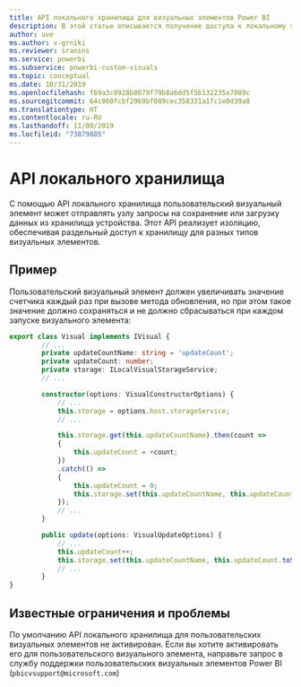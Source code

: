 ```yaml
---
title: API локального хранилища для визуальных элементов Power BI
description: В этой статье описывается получение доступа к локальному хранилищу браузера с использованием API визуальных элементов Power BI
author: uve
ms.author: v-grniki
ms.reviewer: sranins
ms.service: powerbi
ms.subservice: powerbi-custom-visuals
ms.topic: conceptual
ms.date: 10/31/2019
ms.openlocfilehash: f69a3c8928b8079f79b8a6dd5f5b132235a7089c
ms.sourcegitcommit: 64c860fcbf2969bf089cec358331a1fc1e0d39a8
ms.translationtype: HT
ms.contentlocale: ru-RU
ms.lasthandoff: 11/09/2019
ms.locfileid: "73879885"
---
```

# <a name="local-storage-api"></a>API локального хранилища

С помощью API локального хранилища пользовательский визуальный элемент может отправлять узлу запросы на сохранение или загрузку данных из хранилища устройства. Этот API реализует изоляцию, обеспечивая раздельный доступ к хранилищу для разных типов визуальных элементов.

## <a name="sample"></a>Пример

Пользовательский визуальный элемент должен увеличивать значение счетчика каждый раз при вызове метода обновления, но при этом такое значение должно сохраняться и не должно сбрасываться при каждом запуске визуального элемента:

```typescript
export class Visual implements IVisual {
        // ...
        private updateCountName: string = 'updateCount';
        private updateCount: number;
        private storage: ILocalVisualStorageService;
        // ...

        constructor(options: VisualConstructorOptions) {
            // ...
            this.storage = options.host.storageService;
            // ...

            this.storage.get(this.updateCountName).then(count =>
            {
                this.updateCount = +count;
            })
            .catch(() =>
            {
                this.updateCount = 0;
                this.storage.set(this.updateCountName, this.updateCount.toString());
            });
            // ...
        }

        public update(options: VisualUpdateOptions) {
            // ...
            this.updateCount++;
            this.storage.set(this.updateCountName, this.updateCount.toString());
            // ...
        }
}
```

## <a name="known-limitations-and-issues"></a>Известные ограничения и проблемы

По умолчанию API локального хранилища для пользовательских визуальных элементов не активирован. Если вы хотите активировать его для пользовательского визуального элемента, направьте запрос в службу поддержки пользовательских визуальных элементов Power BI (`pbicvsupport@microsoft.com`)
